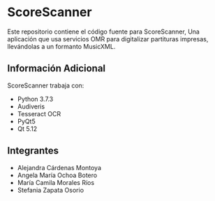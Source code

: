# ScoreScanner

Este repositorio contiene el código fuente para ScoreScanner, Una aplicación
que usa servicios OMR para digitalizar partituras impresas, llevándolas a un
formanto MusicXML.

## Información Adicional
ScoreScanner trabaja con:
* Python 3.7.3
* Audiveris
* Tesseract OCR
* PyQt5
* Qt 5.12

## Integrantes
* Alejandra Cárdenas Montoya 
* Angela María Ochoa Botero 
* María Camila Morales Ríos
* Stefania Zapata Osorio 

